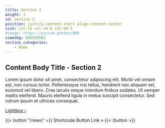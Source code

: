 ```yaml
---
title: Section 2
weight: 2
id: section-2
position: justify-content-start align-content-center
size: col-12 col-sm-6 col-md-5
#image: https://picsum.photos/800
vimeobg: 845939562
section_categories:
    - Home
---
```


## Content Body Title - Section 2

Lorem ipsum dolor sit amet, consectetur adipiscing elit. Morbi vel ornare est, non cursus tortor. Pellentesque nisi tellus, hendrerit nec aliquam vel, euismod vel libero. Cras iaculis neque interdum finibus sodales. Ut semper mattis eleifend. Mauris eleifend ligula in metus suscipit consectetur. Sed rutrum ipsum et ultrices consequat. 

<a href="#inquire" class="open-popup-link button">Lightbox &rsaquo;</a>

{{< button "/news" >}}
Shortcode Button Link &raquo;
{{< /button >}}